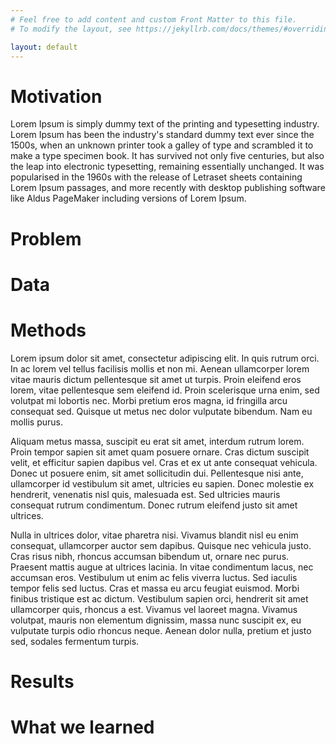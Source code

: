 ```yaml
---
# Feel free to add content and custom Front Matter to this file.
# To modify the layout, see https://jekyllrb.com/docs/themes/#overriding-theme-defaults

layout: default
---
```


# Motivation
Lorem Ipsum is simply dummy text of the printing and typesetting industry. Lorem Ipsum has been the industry's standard dummy text ever since the 1500s, when an unknown printer took a galley of type and scrambled it to make a type specimen book. It has survived not only five centuries, but also the leap into electronic typesetting, remaining essentially unchanged. It was popularised in the 1960s with the release of Letraset sheets containing Lorem Ipsum passages, and more recently with desktop publishing software like Aldus PageMaker including versions of Lorem Ipsum.


# Problem

# Data

# Methods
Lorem ipsum dolor sit amet, consectetur adipiscing elit. In quis rutrum orci. In ac lorem vel tellus facilisis mollis et non mi. Aenean ullamcorper lorem vitae mauris dictum pellentesque sit amet ut turpis. Proin eleifend eros lorem, vitae pellentesque sem eleifend id. Proin scelerisque urna enim, sed volutpat mi lobortis nec. Morbi pretium eros magna, id fringilla arcu consequat sed. Quisque ut metus nec dolor vulputate bibendum. Nam eu mollis purus.

Aliquam metus massa, suscipit eu erat sit amet, interdum rutrum lorem. Proin tempor sapien sit amet quam posuere ornare. Cras dictum suscipit velit, et efficitur sapien dapibus vel. Cras et ex ut ante consequat vehicula. Donec ut posuere enim, sit amet sollicitudin dui. Pellentesque nisi ante, ullamcorper id vestibulum sit amet, ultricies eu sapien. Donec molestie ex hendrerit, venenatis nisl quis, malesuada est. Sed ultricies mauris consequat rutrum condimentum. Donec rutrum eleifend justo sit amet ultrices.

Nulla in ultrices dolor, vitae pharetra nisi. Vivamus blandit nisl eu enim consequat, ullamcorper auctor sem dapibus. Quisque nec vehicula justo. Cras risus nibh, rhoncus accumsan bibendum ut, ornare nec purus. Praesent mattis augue at ultrices lacinia. In vitae condimentum lacus, nec accumsan eros. Vestibulum ut enim ac felis viverra luctus. Sed iaculis tempor felis sed luctus. Cras et massa eu arcu feugiat euismod. Morbi finibus tristique est ac dictum. Vestibulum sapien orci, hendrerit sit amet ullamcorper quis, rhoncus a est. Vivamus vel laoreet magna. Vivamus volutpat, mauris non elementum dignissim, massa nunc suscipit ex, eu vulputate turpis odio rhoncus neque. Aenean dolor nulla, pretium et justo sed, sodales fermentum turpis.

# Results

# What we learned

